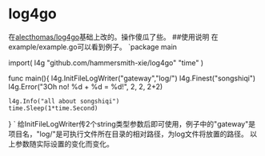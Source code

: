 # log4go
在[alecthomas/log4go](github.com/alecthomas/log4go)基础上改的。操作傻瓜了些。
##使用说明
  在example/example.go可以看到例子。
  `package main

import(
	l4g "github.com/hammersmith-xie/log4go"
	"time"
)

func main(){
	l4g.InitFileLogWriter("gateway","log/")
	l4g.Finest("songshiqi")
	l4g.Error("3Oh no!  %d + %d = %d!", 2, 2, 2+2)

	l4g.Info("all about songshiqi")
	time.Sleep(1*time.Second)
}
  `
  给InitFileLogWriter传2个string类型参数后即可使用，例子中的"gateway"是项目名，"log/"是可执行文件所在目录的相对路径，为log文件将放置的路径。
  以上参数随实际设置的变化而变化。
